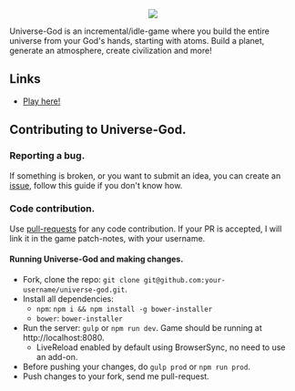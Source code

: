 <p align="center">
	<img src="http://i.imgur.com/65GzXVK.png">
</p>

Universe-God is an incremental/idle-game where you build the entire universe from your God's hands, starting with atoms. Build a planet, generate an atmosphere, create civilization and more!

## Links

* [Play here!](http://totominc.github.io/universe-god)

## Contributing to Universe-God.

### Reporting a bug.

If something is broken, or you want to submit an idea, you can create an [issue](https://help.github.com/articles/creating-an-issue "Issue article on help.github.com"), follow this guide if you don't know how.

### Code contribution.

Use [pull-requests](https://help.github.com/articles/about-pull-requests "Pull-request article on help.github.com") for any code contribution. If your PR is accepted, I will link it in the game patch-notes, with your username.

#### Running Universe-God and making changes.

* Fork, clone the repo: `git clone git@github.com:your-username/universe-god.git`.
* Install all dependencies:
  * `npm`: `npm i && npm install -g bower-installer`
  * `bower`: `bower-installer`
* Run the server: `gulp` or `npm run dev`. Game should be running at http://localhost:8080.
  * LiveReload enabled by default using BrowserSync, no need to use an add-on.
* Before pushing your changes, do `gulp prod` or `npm run prod`.
* Push changes to your fork, send me pull-request.
